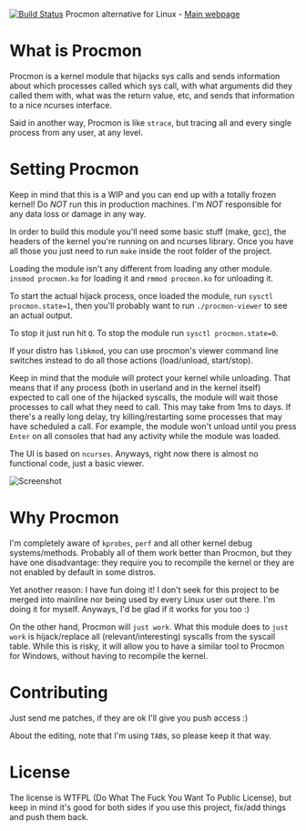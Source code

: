 [![Build Status](https://drone.io/github.com/alexandernst/procmon/status.png)](https://drone.io/github.com/alexandernst/procmon/latest) Procmon alternative for Linux - [Main webpage](http://alexandernst.github.io/procmon "Procmon's Homepage")

What is Procmon
=======

Procmon is a kernel module that hijacks sys calls and sends information about which
processes called which sys call, with what arguments did they called them with, 
what was the return value, etc, and sends that information to a nice ncurses 
interface.

Said in another way, Procmon is like ```strace```, but tracing all and every single
process from any user, at any level.

Setting Procmon
=======

Keep in mind that this is a WIP and you can end up with a totally frozen 
kernel! Do *NOT* run this in production machines. I'm *NOT* responsible
for any data loss or damage in any way.

In order to build this module you'll need some basic stuff (make, gcc), the 
headers of the kernel you're running on and ncurses library. Once you have all
those you just need to run ```make``` inside the root folder of the project.

Loading the module isn't any different from loading any other module. 
```insmod procmon.ko``` for loading it and ```rmmod procmon.ko``` for 
unloading it.

To start the actual hijack process, once loaded the module, run 
```sysctl procmon.state=1```, then you'll probably want to run 
```./procmon-viewer``` to see an actual output.

To stop it just run hit ```Q```. To stop the module run ```sysctl procmon.state=0```.

If your distro has ```libkmod```, you can use procmon's viewer command line
switches instead to do all those actions (load/unload, start/stop).

Keep in mind that the module will protect your kernel while unloading. That 
means that if any process (both in userland and in the kernel itself) expected 
to call one of the hijacked syscalls, the module will wait those processes to 
call what they need to call. This may take from 1ms to days. If there's a really 
long delay, try killing/restarting some processes that may have scheduled a 
call. For example, the module won't unload until you press ```Enter``` on all 
consoles that had any activity while the module was loaded.

The UI is based on ```ncurses```. Anyways, right now there is almost no functional
code, just a basic viewer.

![Screenshot](https://raw.github.com/alexandernst/procmon/screenshots/screenshot1.jpeg)

Why Procmon
=======

I'm completely aware of ```kprobes```, ```perf``` and all other kernel debug 
systems/methods. Probably all of them work better than Procmon, but they have 
one disadvantage: they require you to recompile the kernel or they are not 
enabled by default in some distros.

Yet another reason: I have fun doing it! I don't seek for this project to be 
merged into mainline nor being used by every Linux user out there. I'm doing 
it for myself. Anyways, I'd be glad if it works for you too :)

On the other hand, Procmon will ```just work```.
What this module does to ```just work``` is hijack/replace all 
(relevant/interesting) syscalls from the syscall table. While this is risky, 
it will allow you to have a similar tool to Procmon for Windows, without having
to recompile the kernel.

Contributing
=======

Just send me patches, if they are ok I'll give you push access :)

About the editing, note that I'm using ```TAB```s, so please keep it that way.

License
=======

The license is WTFPL (Do What The Fuck You Want To Public License), but keep
in mind it's good for both sides if you use this project, fix/add things and
push them back.
